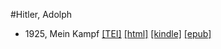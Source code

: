 #Hitler, Adolph

* 1925, Mein Kampf  <a class="file tei" href="https://hurlus.github.io/tei/hitler1925_moncombat.xml">[TEI]</a>  <a class="file html" href="https://hurlus.github.io/hitler/hitler1925_moncombat.html">[html]</a>  <a class="file mobi" href="https://hurlus.github.io/hitler/hitler1925_moncombat.mobi">[kindle]</a>  <a class="file epub" href="https://hurlus.github.io/hitler/hitler1925_moncombat.epub">[epub]</a> 
